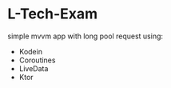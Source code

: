 # L-Tech-Exam
simple mvvm app with long pool request
using:
  - Kodein
  - Coroutines
  - LiveData
  - Ktor
